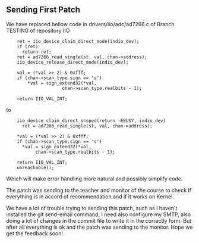## Sending First Patch

We have replaced bellow code in drivers/iio/adc/ad7266.c of Branch TESTING of repository IIO
```tsql
    ret = iio_device_claim_direct_mode(indio_dev);
    if (ret)
      return ret;
    ret = ad7266_read_single(st, val, chan->address);
    iio_device_release_direct_mode(indio_dev);
    
    val = (*val >> 2) & 0xfff;
    if (chan->scan_type.sign == 's')
    	*val = sign_extend32(*val,
    			     chan->scan_type.realbits - 1);
    
    return IIO_VAL_INT;
```
to
```
    iio_device_claim_direct_scoped(return -EBUSY, indio_dev)
      ret = ad7266_read_single(st, val, chan->address);
    
    *val = (*val >> 2) & 0xfff;
    if (chan->scan_type.sign == 's')
      *val = sign_extend32(*val,
           chan->scan_type.realbits - 1);
    
    return IIO_VAL_INT;
    unreachable();
```
Which will make error handling more natural and possibly simplify code.

The patch was sending to the teacher and monitor of the course to check if everything is in accord of recommendation and if it works on Kernel.

We have a lot of trouble trying to sending this patch, such as I haven't installed the git send-email command, I need also configure my SMTP, also doing a lot of changes in the commit file to write it in the correctly form. But after all everything is ok and the patch was sending to the monitor. Hope we get the feedback soon!
